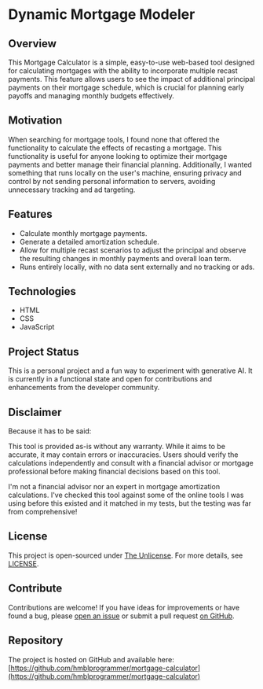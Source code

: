 # Dynamic Mortgage Modeler

## Overview

This Mortgage Calculator is a simple, easy-to-use web-based tool designed for
calculating mortgages with the ability to incorporate multiple recast payments.
This feature allows users to see the impact of additional principal payments on
their mortgage schedule, which is crucial for planning early payoffs and
managing monthly budgets effectively.

## Motivation

When searching for mortgage tools, I found none that offered the functionality
to calculate the effects of recasting a mortgage. This functionality is useful
for anyone looking to optimize their mortgage payments and better manage their
financial planning. Additionally, I wanted something that runs locally on the
user's machine, ensuring privacy and control by not sending personal
information to servers, avoiding unnecessary tracking and ad targeting.

## Features

- Calculate monthly mortgage payments.
- Generate a detailed amortization schedule.
- Allow for multiple recast scenarios to adjust the principal and observe the
  resulting changes in monthly payments and overall loan term.
- Runs entirely locally, with no data sent externally and no tracking or ads.

## Technologies

- HTML
- CSS
- JavaScript

## Project Status

This is a personal project and a fun way to experiment with generative AI. It is
currently in a functional state and open for contributions and enhancements
from the developer community.

## Disclaimer

Because it has to be said:

This tool is provided as-is without any warranty. While it aims to be accurate,
it may contain errors or inaccuracies. Users should verify the calculations
independently and consult with a financial advisor or mortgage professional
before making financial decisions based on this tool.

I'm not a financial advisor nor an expert in mortgage amortization calculations.
I've checked this tool against some of the online tools I was using before this
existed and it matched in my tests, but the testing was far from comprehensive!

## License

This project is open-sourced under [The Unlicense](https://unlicense.org).
For more details, see [LICENSE](./LICENSE).

## Contribute

Contributions are welcome! If you have ideas for improvements or have found a
bug, please [open an issue](https://github.com/hmblprogrammer/mortgage-calculator/issues)
or submit a pull request [on GitHub](https://github.com/hmblprogrammer/mortgage-calculator).

## Repository

The project is hosted on GitHub and available here:
[https://github.com/hmblprogrammer/mortgage-calculator](https://github.com/hmblprogrammer/mortgage-calculator)
